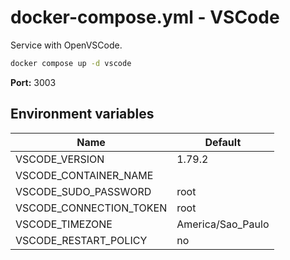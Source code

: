 # docker-compose.yml - VSCode

Service with OpenVSCode.

```bash
docker compose up -d vscode
```

**Port:** 3003

## Environment variables

| **Name**                | **Default**       |
| ----------------------- | ----------------- |
| VSCODE_VERSION          | 1.79.2            |
| VSCODE_CONTAINER_NAME   |                   |
| VSCODE_SUDO_PASSWORD    | root              |
| VSCODE_CONNECTION_TOKEN | root              |
| VSCODE_TIMEZONE         | America/Sao_Paulo |
| VSCODE_RESTART_POLICY   | no                |
